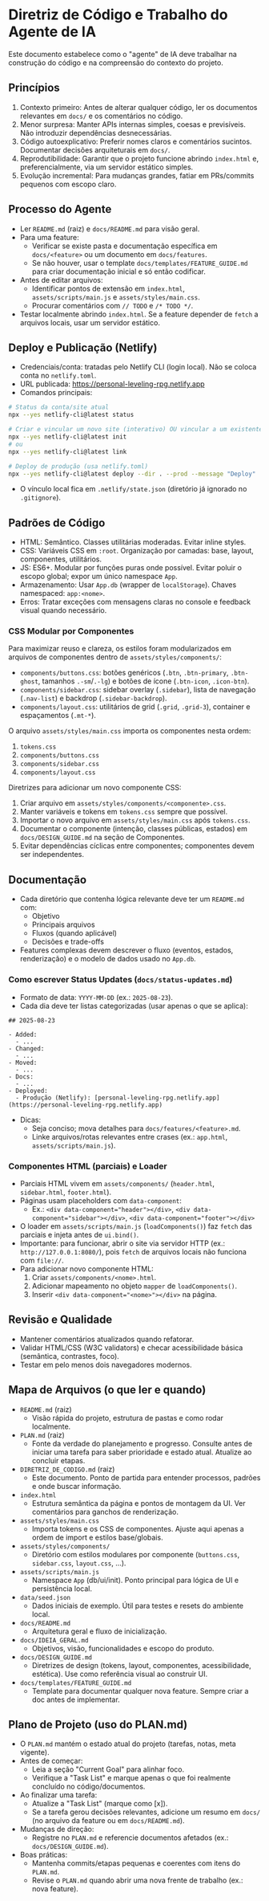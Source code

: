 # Diretriz de Código e Trabalho do Agente de IA

Este documento estabelece como o "agente" de IA deve trabalhar na construção do código e na compreensão do contexto do projeto.

## Princípios

1. Contexto primeiro: Antes de alterar qualquer código, ler os documentos relevantes em `docs/` e os comentários no código.
2. Menor surpresa: Manter APIs internas simples, coesas e previsíveis. Não introduzir dependências desnecessárias.
3. Código autoexplicativo: Preferir nomes claros e comentários sucintos. Documentar decisões arquiteturais em `docs/`.
4. Reprodutibilidade: Garantir que o projeto funcione abrindo `index.html` e, preferencialmente, via um servidor estático simples.
5. Evolução incremental: Para mudanças grandes, fatiar em PRs/commits pequenos com escopo claro.

## Processo do Agente

- Ler `README.md` (raiz) e `docs/README.md` para visão geral.
- Para uma feature:
  - Verificar se existe pasta e documentação específica em `docs/<feature>` ou um documento em `docs/features`.
  - Se não houver, usar o template `docs/templates/FEATURE_GUIDE.md` para criar documentação inicial e só então codificar.
- Antes de editar arquivos:
  - Identificar pontos de extensão em `index.html`, `assets/scripts/main.js` e `assets/styles/main.css`.
  - Procurar comentários com `// TODO` e `/* TODO */`.
- Testar localmente abrindo `index.html`. Se a feature depender de `fetch` a arquivos locais, usar um servidor estático.

## Deploy e Publicação (Netlify)

- Credenciais/conta: tratadas pelo Netlify CLI (login local). Não se coloca conta no `netlify.toml`.
- URL publicada: <https://personal-leveling-rpg.netlify.app>
- Comandos principais:

```bash
# Status da conta/site atual
npx --yes netlify-cli@latest status

# Criar e vincular um novo site (interativo) OU vincular a um existente
npx --yes netlify-cli@latest init
# ou
npx --yes netlify-cli@latest link

# Deploy de produção (usa netlify.toml)
npx --yes netlify-cli@latest deploy --dir . --prod --message "Deploy"
```

- O vínculo local fica em `.netlify/state.json` (diretório já ignorado no `.gitignore`).

## Padrões de Código

- HTML: Semântico. Classes utilitárias moderadas. Evitar inline styles.
- CSS: Variáveis CSS em `:root`. Organização por camadas: base, layout, componentes, utilitários.
- JS: ES6+. Modular por funções puras onde possível. Evitar poluir o escopo global; expor um único namespace `App`.
- Armazenamento: Usar `App.db` (wrapper de `localStorage`). Chaves namespaced: `app:<nome>`.
- Erros: Tratar exceções com mensagens claras no console e feedback visual quando necessário.

### CSS Modular por Componentes

Para maximizar reuso e clareza, os estilos foram modularizados em arquivos de componentes dentro de `assets/styles/components/`:

- `components/buttons.css`: botões genéricos (`.btn`, `.btn-primary`, `.btn-ghost`, tamanhos `.-sm`/`.-lg`) e botões de ícone (`.btn-icon`, `.icon-btn`).
- `components/sidebar.css`: sidebar overlay (`.sidebar`), lista de navegação (`.nav-list`) e backdrop (`.sidebar-backdrop`).
- `components/layout.css`: utilitários de grid (`.grid`, `.grid-3`), container e espaçamentos (`.mt-*`).

O arquivo `assets/styles/main.css` importa os componentes nesta ordem:

1. `tokens.css`
2. `components/buttons.css`
3. `components/sidebar.css`
4. `components/layout.css`

Diretrizes para adicionar um novo componente CSS:

1. Criar arquivo em `assets/styles/components/<componente>.css`.
2. Manter variáveis e tokens em `tokens.css` sempre que possível.
3. Importar o novo arquivo em `assets/styles/main.css` após `tokens.css`.
4. Documentar o componente (intenção, classes públicas, estados) em `docs/DESIGN_GUIDE.md` na seção de Componentes.
5. Evitar dependências cíclicas entre componentes; componentes devem ser independentes.

## Documentação

- Cada diretório que contenha lógica relevante deve ter um `README.md` com:
  - Objetivo
  - Principais arquivos
  - Fluxos (quando aplicável)
  - Decisões e trade-offs
- Features complexas devem descrever o fluxo (eventos, estados, renderização) e o modelo de dados usado no `App.db`.

### Como escrever Status Updates (`docs/status-updates.md`)

- Formato de data: `YYYY-MM-DD` (ex.: `2025-08-23`).
- Cada dia deve ter listas categorizadas (usar apenas o que se aplica):

```
## 2025-08-23

- Added:
  - ...
- Changed:
  - ...
- Moved:
  - ...
- Docs:
  - ...
- Deployed:
  - Produção (Netlify): [personal-leveling-rpg.netlify.app](https://personal-leveling-rpg.netlify.app)
```

- Dicas:
  - Seja conciso; mova detalhes para `docs/features/<feature>.md`.
  - Linke arquivos/rotas relevantes entre crases (ex.: `app.html`, `assets/scripts/main.js`).

### Componentes HTML (parciais) e Loader

- Parciais HTML vivem em `assets/components/` (`header.html`, `sidebar.html`, `footer.html`).
- Páginas usam placeholders com `data-component`:
  - Ex.: `<div data-component="header"></div>`, `<div data-component="sidebar"></div>`, `<div data-component="footer"></div>`
- O loader em `assets/scripts/main.js` (`loadComponents()`) faz `fetch` das parciais e injeta antes de `ui.bind()`.
- Importante: para funcionar, abrir o site via servidor HTTP (ex.: `http://127.0.0.1:8080/`), pois `fetch` de arquivos locais não funciona com `file://`.
- Para adicionar novo componente HTML:
  1. Criar `assets/components/<nome>.html`.
  2. Adicionar mapeamento no objeto `mapper` de `loadComponents()`.
  3. Inserir `<div data-component="<nome>"></div>` na página.

## Revisão e Qualidade

- Mantener comentários atualizados quando refatorar.
- Validar HTML/CSS (W3C validators) e checar acessibilidade básica (semântica, contrastes, foco).
- Testar em pelo menos dois navegadores modernos.

## Mapa de Arquivos (o que ler e quando)

- `README.md` (raiz)
  - Visão rápida do projeto, estrutura de pastas e como rodar localmente.
- `PLAN.md` (raiz)
  - Fonte da verdade do planejamento e progresso. Consulte antes de iniciar uma tarefa para saber prioridade e estado atual. Atualize ao concluir etapas.
- `DIRETRIZ_DE_CODIGO.md` (raiz)
  - Este documento. Ponto de partida para entender processos, padrões e onde buscar informação.
- `index.html`
  - Estrutura semântica da página e pontos de montagem da UI. Ver comentários para ganchos de renderização.
- `assets/styles/main.css`
  - Importa tokens e os CSS de componentes. Ajuste aqui apenas a ordem de import e estilos base/globais.
- `assets/styles/components/`
  - Diretório com estilos modulares por componente (`buttons.css`, `sidebar.css`, `layout.css`, ...).
- `assets/scripts/main.js`
  - Namespace `App` (db/ui/init). Ponto principal para lógica de UI e persistência local.
- `data/seed.json`
  - Dados iniciais de exemplo. Útil para testes e resets do ambiente local.
- `docs/README.md`
  - Arquitetura geral e fluxo de inicialização.
- `docs/IDEIA_GERAL.md`
  - Objetivos, visão, funcionalidades e escopo do produto.
- `docs/DESIGN_GUIDE.md`
  - Diretrizes de design (tokens, layout, componentes, acessibilidade, estética). Use como referência visual ao construir UI.
- `docs/templates/FEATURE_GUIDE.md`
  - Template para documentar qualquer nova feature. Sempre criar a doc antes de implementar.

## Plano de Projeto (uso do PLAN.md)

- O `PLAN.md` mantém o estado atual do projeto (tarefas, notas, meta vigente).
- Antes de começar:
  - Leia a seção "Current Goal" para alinhar foco.
  - Verifique a "Task List" e marque apenas o que foi realmente concluído no código/documentos.
- Ao finalizar uma tarefa:
  - Atualize a "Task List" (marque como [x]).
  - Se a tarefa gerou decisões relevantes, adicione um resumo em `docs/` (no arquivo da feature ou em `docs/README.md`).
- Mudanças de direção:
  - Registre no `PLAN.md` e referencie documentos afetados (ex.: `docs/DESIGN_GUIDE.md`).
- Boas práticas:
  - Mantenha commits/etapas pequenas e coerentes com itens do `PLAN.md`.
  - Revise o `PLAN.md` quando abrir uma nova frente de trabalho (ex.: nova feature).
